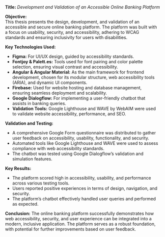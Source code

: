 
**Title:** *Development and Validation of an Accessible Online Banking Platform*

**Objective:**  
This thesis presents the design, development, and validation of an accessible and secure online banking platform. The platform was built with a focus on usability, security, and accessibility, adhering to WCAG standards and ensuring inclusivity for users with disabilities.

**Key Technologies Used:**
- **Figma:** For UI/UX design, guided by accessibility standards.
- **Fontjoy & Palett.es:** Tools used for font pairing and color palette selection, ensuring visual contrast and accessibility.
- **Angular & Angular Material:** As the main framework for frontend development, chosen for its modular structure, web accessibility tools (ARIA), and dynamic UI components.
- **Firebase:** Used for website hosting and database management, ensuring seamless deployment and scalability.
- **Google Dialogflow:** For implementing a user-friendly chatbot that assists in banking queries.
- **Validation Tools:** Google Lighthouse and WAVE by WebAIM were used to validate website accessibility, performance, and SEO.

**Validation and Testing:**
- A comprehensive Google Form questionnaire was distributed to gather user feedback on accessibility, usability, functionality, and security.
- Automated tools like Google Lighthouse and WAVE were used to assess compliance with web accessibility standards.
- The chatbot was tested using Google Dialogflow’s validation and simulation features.

**Key Results:**
- The platform scored high in accessibility, usability, and performance across various testing tools.
- Users reported positive experiences in terms of design, navigation, and security.
- The platform’s chatbot effectively handled user queries and performed as expected.

**Conclusion:**
The online banking platform successfully demonstrates how web accessibility, security, and user experience can be integrated into a modern, inclusive application. The platform serves as a robust foundation, with potential for further improvements based on user feedback.
